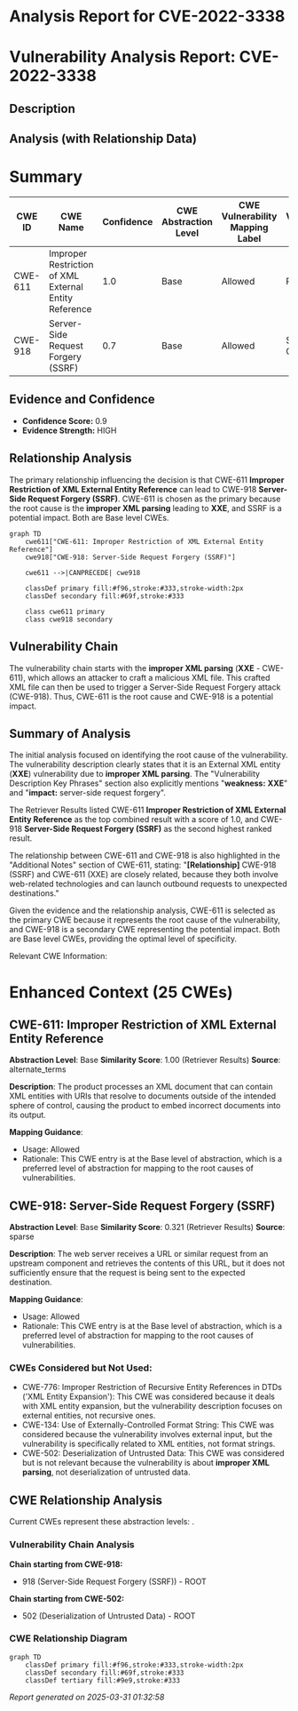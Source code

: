 # Analysis Report for CVE-2022-3338

# Vulnerability Analysis Report: CVE-2022-3338

## Description



## Analysis (with Relationship Data)

# Summary
| CWE ID | CWE Name | Confidence | CWE Abstraction Level | CWE Vulnerability Mapping Label | CWE-Vulnerability Mapping Notes |
|---|---|---|---|---|---|
| CWE-611 | Improper Restriction of XML External Entity Reference | 1.0 | Base | Allowed | Primary CWE |
| CWE-918 | Server-Side Request Forgery (SSRF) | 0.7 | Base | Allowed | Secondary Candidate |

## Evidence and Confidence

*   **Confidence Score:** 0.9
*   **Evidence Strength:** HIGH

## Relationship Analysis
The primary relationship influencing the decision is that CWE-611 **Improper Restriction of XML External Entity Reference** can lead to CWE-918 **Server-Side Request Forgery (SSRF)**. CWE-611 is chosen as the primary because the root cause is the **improper XML parsing** leading to **XXE**, and SSRF is a potential impact. Both are Base level CWEs.

```mermaid
graph TD
    cwe611["CWE-611: Improper Restriction of XML External Entity Reference"]
    cwe918["CWE-918: Server-Side Request Forgery (SSRF)"]
    
    cwe611 -->|CANPRECEDE| cwe918
    
    classDef primary fill:#f96,stroke:#333,stroke-width:2px
    classDef secondary fill:#69f,stroke:#333
    
    class cwe611 primary
    class cwe918 secondary
```

## Vulnerability Chain
The vulnerability chain starts with the **improper XML parsing** (**XXE** - CWE-611), which allows an attacker to craft a malicious XML file. This crafted XML file can then be used to trigger a Server-Side Request Forgery attack (CWE-918). Thus, CWE-611 is the root cause and CWE-918 is a potential impact.

## Summary of Analysis
The initial analysis focused on identifying the root cause of the vulnerability. The vulnerability description clearly states that it is an External XML entity (**XXE**) vulnerability due to **improper XML parsing**. The "Vulnerability Description Key Phrases" section also explicitly mentions "**weakness:** **XXE**" and "**impact:** server-side request forgery".

The Retriever Results listed CWE-611 **Improper Restriction of XML External Entity Reference** as the top combined result with a score of 1.0, and CWE-918 **Server-Side Request Forgery (SSRF)** as the second highest ranked result.

The relationship between CWE-611 and CWE-918 is also highlighted in the "Additional Notes" section of CWE-611, stating: "**[Relationship]** CWE-918 (SSRF) and CWE-611 (XXE) are closely related, because they both involve web-related technologies and can launch outbound requests to unexpected destinations."

Given the evidence and the relationship analysis, CWE-611 is selected as the primary CWE because it represents the root cause of the vulnerability, and CWE-918 is a secondary CWE representing the potential impact. Both are Base level CWEs, providing the optimal level of specificity.

Relevant CWE Information:

# Enhanced Context (25 CWEs)

## CWE-611: Improper Restriction of XML External Entity Reference
**Abstraction Level**: Base
**Similarity Score**: 1.00 (Retriever Results)
**Source**: alternate_terms

**Description**:
The product processes an XML document that can contain XML entities with URIs that resolve to documents outside of the intended sphere of control, causing the product to embed incorrect documents into its output.

**Mapping Guidance**:
- Usage: Allowed
- Rationale: This CWE entry is at the Base level of abstraction, which is a preferred level of abstraction for mapping to the root causes of vulnerabilities.

## CWE-918: Server-Side Request Forgery (SSRF)
**Abstraction Level**: Base
**Similarity Score**: 0.321 (Retriever Results)
**Source**: sparse

**Description**:
The web server receives a URL or similar request from an upstream component and retrieves the contents of this URL, but it does not sufficiently ensure that the request is being sent to the expected destination.

**Mapping Guidance**:
- Usage: Allowed
- Rationale: This CWE entry is at the Base level of abstraction, which is a preferred level of abstraction for mapping to the root causes of vulnerabilities.

### CWEs Considered but Not Used:
- CWE-776: Improper Restriction of Recursive Entity References in DTDs ('XML Entity Expansion'): This CWE was considered because it deals with XML entity expansion, but the vulnerability description focuses on external entities, not recursive ones.
- CWE-134: Use of Externally-Controlled Format String: This CWE was considered because the vulnerability involves external input, but the vulnerability is specifically related to XML entities, not format strings.
- CWE-502: Deserialization of Untrusted Data: This CWE was considered but is not relevant because the vulnerability is about **improper XML parsing**, not deserialization of untrusted data.


## CWE Relationship Analysis

Current CWEs represent these abstraction levels: .


### Vulnerability Chain Analysis

**Chain starting from CWE-918:**
- 918 (Server-Side Request Forgery (SSRF)) - ROOT


**Chain starting from CWE-502:**
- 502 (Deserialization of Untrusted Data) - ROOT



### CWE Relationship Diagram

```mermaid
graph TD
    classDef primary fill:#f96,stroke:#333,stroke-width:2px
    classDef secondary fill:#69f,stroke:#333
    classDef tertiary fill:#9e9,stroke:#333
```



*Report generated on 2025-03-31 01:32:58*
